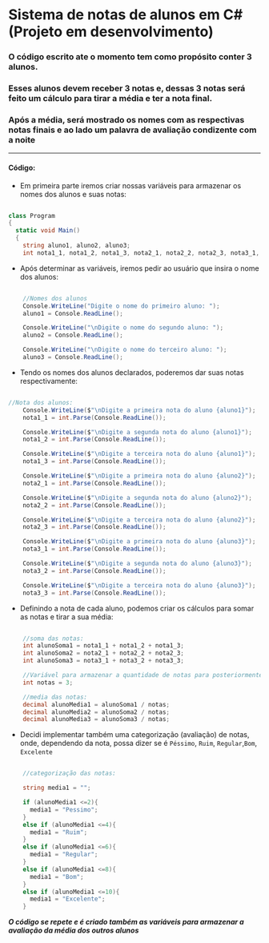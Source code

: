 # Sistema de notas de alunos em C# (Projeto em desenvolvimento)

### O código escrito ate o momento tem como propósito conter 3 alunos. 
### Esses alunos devem receber 3 notas e, dessas 3 notas será feito um cálculo para tirar a média e ter a nota final.
### Após a média, será mostrado os nomes com as respectivas notas finais e ao lado um palavra de avaliação condizente com a noite

---

#### Código:

- Em primeira parte iremos criar nossas variáveis para armazenar os nomes dos alunos e suas notas:

~~~csharp

class Program
{
  static void Main()
  {
    string aluno1, aluno2, aluno3;
    int nota1_1, nota1_2, nota1_3, nota2_1, nota2_2, nota2_3, nota3_1, nota3_2, nota3_3;

~~~

- Após determinar as variáveis, iremos pedir ao usuário que insira o nome dos alunos:

~~~csharp

    //Nomes dos alunos
    Console.WriteLine("Digite o nome do primeiro aluno: ");
    aluno1 = Console.ReadLine();

    Console.WriteLine("\nDigite o nome do segundo aluno: ");
    aluno2 = Console.ReadLine(); 

    Console.WriteLine("\nDigite o nome do terceiro aluno: ");
    aluno3 = Console.ReadLine();

~~~

- Tendo os nomes dos alunos declarados, poderemos dar suas notas respectivamente:

~~~csharp

//Nota dos alunos:
    Console.WriteLine($"\nDigite a primeira nota do aluno {aluno1}");
    nota1_1 = int.Parse(Console.ReadLine());

    Console.WriteLine($"\nDigite a segunda nota do aluno {aluno1}");
    nota1_2 = int.Parse(Console.ReadLine());

    Console.WriteLine($"\nDigite a terceira nota do aluno {aluno1}");
    nota1_3 = int.Parse(Console.ReadLine());

    Console.WriteLine($"\nDigite a primeira nota do aluno {aluno2}");
    nota2_1 = int.Parse(Console.ReadLine());

    Console.WriteLine($"\nDigite a segunda nota do aluno {aluno2}");
    nota2_2 = int.Parse(Console.ReadLine());

    Console.WriteLine($"\nDigite a terceira nota do aluno {aluno2}");
    nota2_3 = int.Parse(Console.ReadLine());

    Console.WriteLine($"\nDigite a primeira nota do aluno {aluno3}");
    nota3_1 = int.Parse(Console.ReadLine());

    Console.WriteLine($"\nDigite a segunda nota do aluno {aluno3}");
    nota3_2 = int.Parse(Console.ReadLine());

    Console.WriteLine($"\nDigite a terceira nota do aluno {aluno3}");
    nota3_3 = int.Parse(Console.ReadLine());

~~~

- Definindo a nota de cada aluno, podemos criar os cálculos para somar as notas e tirar a sua média:

~~~csharp

    //soma das notas:
    int alunoSoma1 = nota1_1 + nota1_2 + nota1_3;
    int alunoSoma2 = nota2_1 + nota2_2 + nota2_3;
    int alunoSoma3 = nota3_1 + nota3_2 + nota3_3;

    //Variável para armazenar a quantidade de notas para posteriormente obter a média
    int notas = 3;

    //media das notas:
    decimal alunoMedia1 = alunoSoma1 / notas;
    decimal alunoMedia2 = alunoSoma2 / notas;
    decimal alunoMedia3 = alunoSoma3 / notas;

~~~

- Decidi implementar também uma categorização (avaliação) de notas, onde, dependendo da nota, possa dizer se é ` Péssimo `, `Ruim`, `Regular`,`Bom`, `Excelente`

~~~csharp

    //categorização das notas:

    string media1 = "";

    if (alunoMedia1 <=2){
      media1 = "Pessimo";
    }
    else if (alunoMedia1 <=4){
      media1 = "Ruim";
    }
    else if (alunoMedia1 <=6){
      media1 = "Regular";
    }
    else if (alunoMedia1 <=8){
      media1 = "Bom";
    }
    else if (alunoMedia1 <=10){
      media1 = "Excelente";
    }

~~~

**_O código se repete e é criado também as variáveis para armazenar a avaliação da média dos outros alunos_**